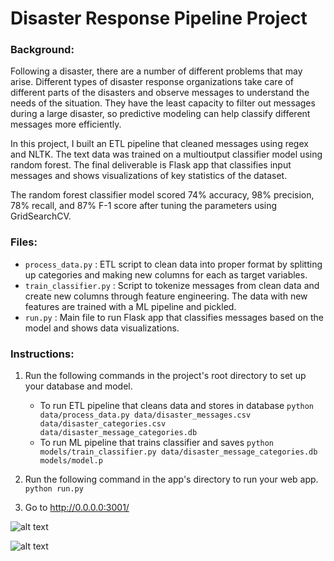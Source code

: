 # Disaster Response Pipeline Project

### Background:
Following a disaster, there are a number of different problems that may arise. Different types of disaster response organizations take care of different parts of the disasters and observe messages to understand the needs of the situation. They have the least capacity to filter out messages during a large disaster, so predictive modeling can help classify different messages more efficiently.

In this project, I built an ETL pipeline that cleaned messages using regex and NLTK. The text data was trained on a multioutput classifier model using random forest. The final deliverable is Flask app that classifies input messages and shows visualizations of key statistics of the dataset.

The random forest classifier model scored 74% accuracy, 98% precision, 78% recall, and 87% F-1 score after tuning the parameters using GridSearchCV.

### Files:
- `process_data.py` : ETL script to clean data into proper format by splitting up categories and making new columns for each as target variables.
- `train_classifier.py` : Script to tokenize messages from clean data and create new columns through feature engineering. The data with new features are trained with a ML pipeline and pickled.
- `run.py` : Main file to run Flask app that classifies messages based on the model and shows data visualizations.

### Instructions:
1. Run the following commands in the project's root directory to set up your database and model.

    - To run ETL pipeline that cleans data and stores in database
        `python data/process_data.py data/disaster_messages.csv data/disaster_categories.csv data/disaster_message_categories.db`
    - To run ML pipeline that trains classifier and saves
        `python models/train_classifier.py data/disaster_message_categories.db models/model.p`

2. Run the following command in the app's directory to run your web app.
    `python run.py`

3. Go to http://0.0.0.0:3001/

![alt text](https://github.com/kzhao682/Disaster_Response/blob/master/images/header.png)

![alt text](https://github.com/kzhao682/Disaster_Response/blob/master/images/plots.png)
